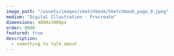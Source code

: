 ```yaml
---
image_path: "/assets/images/sketchbook/Sketchbook_page_8.jpeg"
medium: "Digital Illustration - Procreate"
dimensions: 4000x3000px 
order: 8000
featured: true
description:
  - something to talk about 
---
```


